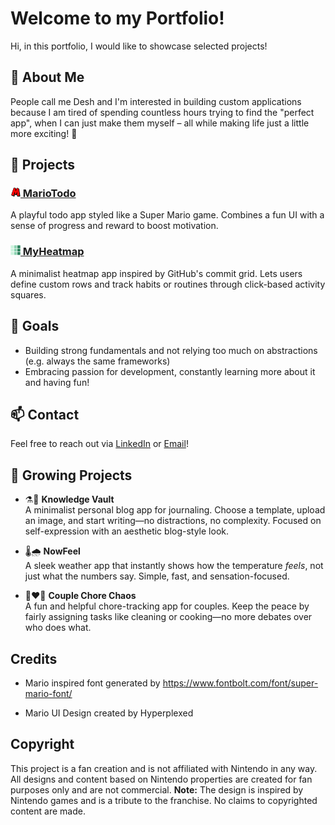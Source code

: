 # Welcome to my Portfolio!

Hi, in this portfolio, I would like to showcase selected projects!

## 🧩 About Me

People call me Desh and I'm interested in building custom applications because I am tired of spending countless hours trying to find the "perfect app", when I can just make them myself – all while making life just a little more exciting! 👾

## 📂 Projects

### [<img src="./assets/mariotodo-favicon.png" width="16" height="16"> MarioTodo](https://github.com/Deshenfektion/MarioTodo)

A playful todo app styled like a Super Mario game. Combines a fun UI with a sense of progress and reward to boost motivation.

### [<img src="./assets/heatmap-favicon.png" width="16" height="16"> MyHeatmap](https://github.com/Deshenfektion/MyHeatmap)

A minimalist heatmap app inspired by GitHub's commit grid. Lets users define custom rows and track habits or routines through click-based activity squares.

## 🚀 Goals

- Building strong fundamentals and not relying too much on abstractions (e.g. always the same frameworks)
- Embracing passion for development, constantly learning more about it and having fun!

## 📫 Contact

Feel free to reach out via [LinkedIn](https://www.linkedin.com/in/deshenrao/) or [Email](mailto:deshen.r1502@gmail.com)!

## 🌱 Growing Projects

- ⚗️📒 **Knowledge Vault**  
  A minimalist personal blog app for journaling. Choose a template, upload an image, and start writing—no distractions, no complexity. Focused on self-expression with an aesthetic blog-style look.

- 🌡️🌧️ **NowFeel**  
  A sleek weather app that instantly shows how the temperature _feels_, not just what the numbers say. Simple, fast, and sensation-focused.

- 🧹❤️😤 **Couple Chore Chaos**  
  A fun and helpful chore-tracking app for couples. Keep the peace by fairly assigning tasks like cleaning or cooking—no more debates over who does what.

## Credits

- Mario inspired font generated by https://www.fontbolt.com/font/super-mario-font/

- Mario UI Design created by Hyperplexed

## Copyright

This project is a fan creation and is not affiliated with Nintendo in any way. All designs and content based on Nintendo properties are created for fan purposes only and are not commercial.
**Note:** The design is inspired by Nintendo games and is a tribute to the franchise.
No claims to copyrighted content are made.
